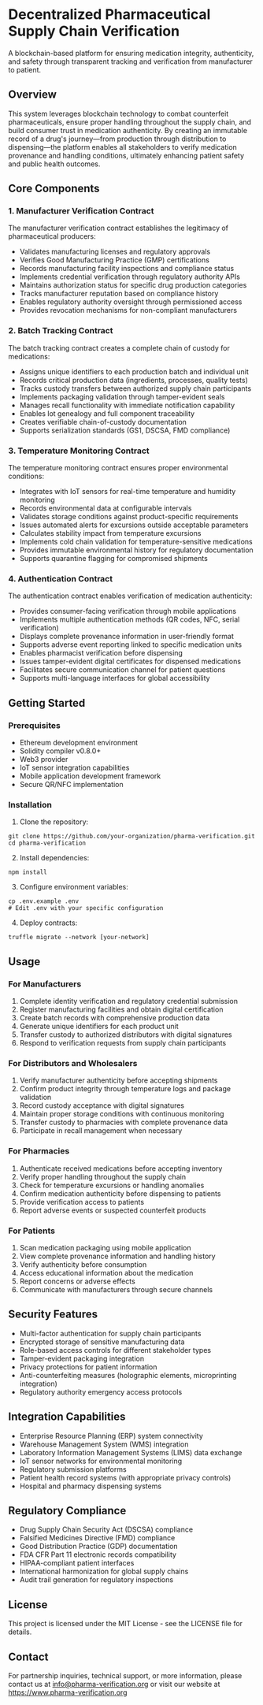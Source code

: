 # Decentralized Pharmaceutical Supply Chain Verification

A blockchain-based platform for ensuring medication integrity, authenticity, and safety through transparent tracking and verification from manufacturer to patient.

## Overview

This system leverages blockchain technology to combat counterfeit pharmaceuticals, ensure proper handling throughout the supply chain, and build consumer trust in medication authenticity. By creating an immutable record of a drug's journey—from production through distribution to dispensing—the platform enables all stakeholders to verify medication provenance and handling conditions, ultimately enhancing patient safety and public health outcomes.

## Core Components

### 1. Manufacturer Verification Contract

The manufacturer verification contract establishes the legitimacy of pharmaceutical producers:
- Validates manufacturing licenses and regulatory approvals
- Verifies Good Manufacturing Practice (GMP) certifications
- Records manufacturing facility inspections and compliance status
- Implements credential verification through regulatory authority APIs
- Maintains authorization status for specific drug production categories
- Tracks manufacturer reputation based on compliance history
- Enables regulatory authority oversight through permissioned access
- Provides revocation mechanisms for non-compliant manufacturers

### 2. Batch Tracking Contract

The batch tracking contract creates a complete chain of custody for medications:
- Assigns unique identifiers to each production batch and individual unit
- Records critical production data (ingredients, processes, quality tests)
- Tracks custody transfers between authorized supply chain participants
- Implements packaging validation through tamper-evident seals
- Manages recall functionality with immediate notification capability
- Enables lot genealogy and full component traceability
- Creates verifiable chain-of-custody documentation
- Supports serialization standards (GS1, DSCSA, FMD compliance)

### 3. Temperature Monitoring Contract

The temperature monitoring contract ensures proper environmental conditions:
- Integrates with IoT sensors for real-time temperature and humidity monitoring
- Records environmental data at configurable intervals
- Validates storage conditions against product-specific requirements
- Issues automated alerts for excursions outside acceptable parameters
- Calculates stability impact from temperature excursions
- Implements cold chain validation for temperature-sensitive medications
- Provides immutable environmental history for regulatory documentation
- Supports quarantine flagging for compromised shipments

### 4. Authentication Contract

The authentication contract enables verification of medication authenticity:
- Provides consumer-facing verification through mobile applications
- Implements multiple authentication methods (QR codes, NFC, serial verification)
- Displays complete provenance information in user-friendly format
- Supports adverse event reporting linked to specific medication units
- Enables pharmacist verification before dispensing
- Issues tamper-evident digital certificates for dispensed medications
- Facilitates secure communication channel for patient questions
- Supports multi-language interfaces for global accessibility

## Getting Started

### Prerequisites
- Ethereum development environment
- Solidity compiler v0.8.0+
- Web3 provider
- IoT sensor integration capabilities
- Mobile application development framework
- Secure QR/NFC implementation

### Installation

1. Clone the repository:
```
git clone https://github.com/your-organization/pharma-verification.git
cd pharma-verification
```

2. Install dependencies:
```
npm install
```

3. Configure environment variables:
```
cp .env.example .env
# Edit .env with your specific configuration
```

4. Deploy contracts:
```
truffle migrate --network [your-network]
```

## Usage

### For Manufacturers

1. Complete identity verification and regulatory credential submission
2. Register manufacturing facilities and obtain digital certification
3. Create batch records with comprehensive production data
4. Generate unique identifiers for each product unit
5. Transfer custody to authorized distributors with digital signatures
6. Respond to verification requests from supply chain participants

### For Distributors and Wholesalers

1. Verify manufacturer authenticity before accepting shipments
2. Confirm product integrity through temperature logs and package validation
3. Record custody acceptance with digital signatures
4. Maintain proper storage conditions with continuous monitoring
5. Transfer custody to pharmacies with complete provenance data
6. Participate in recall management when necessary

### For Pharmacies

1. Authenticate received medications before accepting inventory
2. Verify proper handling throughout the supply chain
3. Check for temperature excursions or handling anomalies
4. Confirm medication authenticity before dispensing to patients
5. Provide verification access to patients
6. Report adverse events or suspected counterfeit products

### For Patients

1. Scan medication packaging using mobile application
2. View complete provenance information and handling history
3. Verify authenticity before consumption
4. Access educational information about the medication
5. Report concerns or adverse effects
6. Communicate with manufacturers through secure channels

## Security Features

- Multi-factor authentication for supply chain participants
- Encrypted storage of sensitive manufacturing data
- Role-based access controls for different stakeholder types
- Tamper-evident packaging integration
- Privacy protections for patient information
- Anti-counterfeiting measures (holographic elements, microprinting integration)
- Regulatory authority emergency access protocols

## Integration Capabilities

- Enterprise Resource Planning (ERP) system connectivity
- Warehouse Management System (WMS) integration
- Laboratory Information Management Systems (LIMS) data exchange
- IoT sensor networks for environmental monitoring
- Regulatory submission platforms
- Patient health record systems (with appropriate privacy controls)
- Hospital and pharmacy dispensing systems

## Regulatory Compliance

- Drug Supply Chain Security Act (DSCSA) compliance
- Falsified Medicines Directive (FMD) compliance
- Good Distribution Practice (GDP) documentation
- FDA CFR Part 11 electronic records compatibility
- HIPAA-compliant patient interfaces
- International harmonization for global supply chains
- Audit trail generation for regulatory inspections

## License

This project is licensed under the MIT License - see the LICENSE file for details.

## Contact

For partnership inquiries, technical support, or more information, please contact us at info@pharma-verification.org or visit our website at https://www.pharma-verification.org
